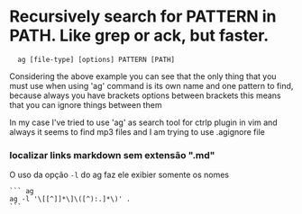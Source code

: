 # Recursively search for PATTERN in PATH. Like grep or ack, but faster.

      ag [file-type] [options] PATTERN [PATH]

Considering the above example you can see that the only thing
that you must use when using 'ag' command is its own name and
one pattern to find, because always you have brackets options
between brackets this means that you can ignore things between
them

In my case I've tried to use 'ag' as search tool for ctrlp
plugin in vim and always it seems to find mp3 files and I am
trying to use .agignore file

### localizar links markdown sem extensão ".md"

O uso da opção `-l` do ag faz ele exibier somente os nomes

    ``` ag
    ag -l '\[[^]]*\]\([^):.]*\)' .
    ```
